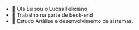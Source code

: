 - 👋 Olá Eu sou o Lucas Feliciano
- 👀 Trabalho na parte de beck-end
- 🌱 Estudo Análise e desenvolvimento de sistemas.

<div>
  <a href"https://github.com/lucasfelician0">
  <img height"180em" scr "https://github-stats.vercel.app/api?username"lucasfelician0&show_icons=false&thene=dracula&include_all_conmits=true&count_private=true"/>
   <img height"180em" scr "https://github-status.vercel.app/api/top-langs/?username=lucasfelician0&layout=compact&langs_count=16&thene"dracula"/>
    </div>

